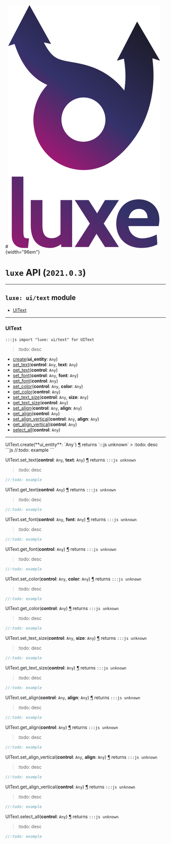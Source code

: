 #![](../../images/luxe-dark.svg){width="96em"}

# `luxe` API (`2021.0.3`)  


---

## `luxe: ui/text` module

- [UIText](#uitext)   

---

### UIText
`:::js import "luxe: ui/text" for UIText`
> :todo: desc

- [create](#UIText.create)(**ui_entity**: `Any`)
- [set_text](#UIText.set_text+2)(**control**: `Any`, **text**: `Any`)
- [get_text](#UIText.get_text)(**control**: `Any`)
- [set_font](#UIText.set_font+2)(**control**: `Any`, **font**: `Any`)
- [get_font](#UIText.get_font)(**control**: `Any`)
- [set_color](#UIText.set_color+2)(**control**: `Any`, **color**: `Any`)
- [get_color](#UIText.get_color)(**control**: `Any`)
- [set_text_size](#UIText.set_text_size+2)(**control**: `Any`, **size**: `Any`)
- [get_text_size](#UIText.get_text_size)(**control**: `Any`)
- [set_align](#UIText.set_align+2)(**control**: `Any`, **align**: `Any`)
- [get_align](#UIText.get_align)(**control**: `Any`)
- [set_align_vertical](#UIText.set_align_vertical+2)(**control**: `Any`, **align**: `Any`)
- [get_align_vertical](#UIText.get_align_vertical)(**control**: `Any`)
- [select_all](#UIText.select_all)(**control**: `Any`)

<hr/>
<endpoint module="luxe: ui/text" class="UIText" signature="create(ui_entity : Any)"></endpoint>
<signature id="UIText.create">UIText.create(**ui_entity**: `Any`)
<a class="headerlink" href="#UIText.create" title="Permanent link">¶</a></signature>
<span class='api_ret'>returns</span> `:::js unknown`
> :todo: desc   
```js
//:todo: example
```

<endpoint module="luxe: ui/text" class="UIText" signature="set_text(control : Any, text : Any)"></endpoint>
<signature id="UIText.set_text+2">UIText.set_text(**control**: `Any`, **text**: `Any`)
<a class="headerlink" href="#UIText.set_text+2" title="Permanent link">¶</a></signature>
<span class='api_ret'>returns</span> `:::js unknown`
> :todo: desc   
```js
//:todo: example
```

<endpoint module="luxe: ui/text" class="UIText" signature="get_text(control : Any)"></endpoint>
<signature id="UIText.get_text">UIText.get_text(**control**: `Any`)
<a class="headerlink" href="#UIText.get_text" title="Permanent link">¶</a></signature>
<span class='api_ret'>returns</span> `:::js unknown`
> :todo: desc   
```js
//:todo: example
```

<endpoint module="luxe: ui/text" class="UIText" signature="set_font(control : Any, font : Any)"></endpoint>
<signature id="UIText.set_font+2">UIText.set_font(**control**: `Any`, **font**: `Any`)
<a class="headerlink" href="#UIText.set_font+2" title="Permanent link">¶</a></signature>
<span class='api_ret'>returns</span> `:::js unknown`
> :todo: desc   
```js
//:todo: example
```

<endpoint module="luxe: ui/text" class="UIText" signature="get_font(control : Any)"></endpoint>
<signature id="UIText.get_font">UIText.get_font(**control**: `Any`)
<a class="headerlink" href="#UIText.get_font" title="Permanent link">¶</a></signature>
<span class='api_ret'>returns</span> `:::js unknown`
> :todo: desc   
```js
//:todo: example
```

<endpoint module="luxe: ui/text" class="UIText" signature="set_color(control : Any, color : Any)"></endpoint>
<signature id="UIText.set_color+2">UIText.set_color(**control**: `Any`, **color**: `Any`)
<a class="headerlink" href="#UIText.set_color+2" title="Permanent link">¶</a></signature>
<span class='api_ret'>returns</span> `:::js unknown`
> :todo: desc   
```js
//:todo: example
```

<endpoint module="luxe: ui/text" class="UIText" signature="get_color(control : Any)"></endpoint>
<signature id="UIText.get_color">UIText.get_color(**control**: `Any`)
<a class="headerlink" href="#UIText.get_color" title="Permanent link">¶</a></signature>
<span class='api_ret'>returns</span> `:::js unknown`
> :todo: desc   
```js
//:todo: example
```

<endpoint module="luxe: ui/text" class="UIText" signature="set_text_size(control : Any, size : Any)"></endpoint>
<signature id="UIText.set_text_size+2">UIText.set_text_size(**control**: `Any`, **size**: `Any`)
<a class="headerlink" href="#UIText.set_text_size+2" title="Permanent link">¶</a></signature>
<span class='api_ret'>returns</span> `:::js unknown`
> :todo: desc   
```js
//:todo: example
```

<endpoint module="luxe: ui/text" class="UIText" signature="get_text_size(control : Any)"></endpoint>
<signature id="UIText.get_text_size">UIText.get_text_size(**control**: `Any`)
<a class="headerlink" href="#UIText.get_text_size" title="Permanent link">¶</a></signature>
<span class='api_ret'>returns</span> `:::js unknown`
> :todo: desc   
```js
//:todo: example
```

<endpoint module="luxe: ui/text" class="UIText" signature="set_align(control : Any, align : Any)"></endpoint>
<signature id="UIText.set_align+2">UIText.set_align(**control**: `Any`, **align**: `Any`)
<a class="headerlink" href="#UIText.set_align+2" title="Permanent link">¶</a></signature>
<span class='api_ret'>returns</span> `:::js unknown`
> :todo: desc   
```js
//:todo: example
```

<endpoint module="luxe: ui/text" class="UIText" signature="get_align(control : Any)"></endpoint>
<signature id="UIText.get_align">UIText.get_align(**control**: `Any`)
<a class="headerlink" href="#UIText.get_align" title="Permanent link">¶</a></signature>
<span class='api_ret'>returns</span> `:::js unknown`
> :todo: desc   
```js
//:todo: example
```

<endpoint module="luxe: ui/text" class="UIText" signature="set_align_vertical(control : Any, align : Any)"></endpoint>
<signature id="UIText.set_align_vertical+2">UIText.set_align_vertical(**control**: `Any`, **align**: `Any`)
<a class="headerlink" href="#UIText.set_align_vertical+2" title="Permanent link">¶</a></signature>
<span class='api_ret'>returns</span> `:::js unknown`
> :todo: desc   
```js
//:todo: example
```

<endpoint module="luxe: ui/text" class="UIText" signature="get_align_vertical(control : Any)"></endpoint>
<signature id="UIText.get_align_vertical">UIText.get_align_vertical(**control**: `Any`)
<a class="headerlink" href="#UIText.get_align_vertical" title="Permanent link">¶</a></signature>
<span class='api_ret'>returns</span> `:::js unknown`
> :todo: desc   
```js
//:todo: example
```

<endpoint module="luxe: ui/text" class="UIText" signature="select_all(control : Any)"></endpoint>
<signature id="UIText.select_all">UIText.select_all(**control**: `Any`)
<a class="headerlink" href="#UIText.select_all" title="Permanent link">¶</a></signature>
<span class='api_ret'>returns</span> `:::js unknown`
> :todo: desc   
```js
//:todo: example
```


